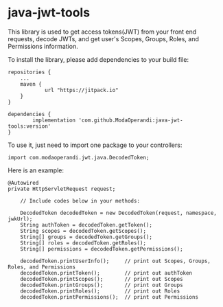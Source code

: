 # java-jwt-tools

This library is used to get access tokens(JWT) from your front end requests, decode JWTs, and get user's Scopes, Groups, Roles, and Permissions information.

To install the library, please add dependencies to your build file:

	repositories { 
		...
		maven {
        		url "https://jitpack.io"
		}
	}

	dependencies {
        	implementation 'com.github.ModaOperandi:java-jwt-tools:version'
	}


To use it, just need to import one package to your controllers:

	import com.modaoperandi.jwt.java.DecodedToken;
	
Here is an example:

	@Autowired
	private HttpServletRequest request;
  
  		// Include codes below in your methods:
        
		DecodedToken decodedToken = new DecodedToken(request, namespace, jwkUrl);
		String authToken = decodedToken.getToken();
		String scopes = decodedToken.getScopes();
		String[] groups = decodedToken.getGroups();
		String[] roles = decodedToken.getRoles();
		String[] permissions = decodedToken.getPermissions();
		
		decodedToken.printUserInfo();     // print out Scopes, Groups, Roles, and Permissions
	    decodedToken.printToken();        // print out authToken
		decodedToken.printScopes();       // print out Scopes
		decodedToken.printGroups();       // print out Groups
		decodedToken.printRoles();        // print out Roles
		decodedToken.printPermissions();  // print out Permissions

